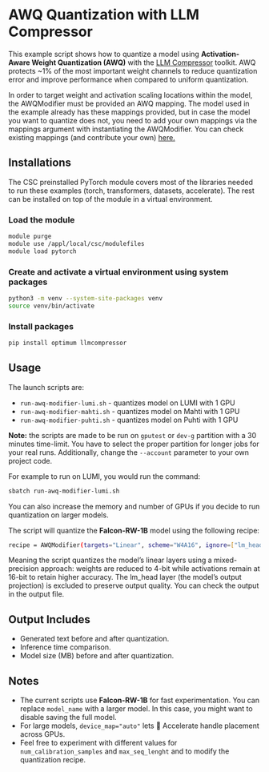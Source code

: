# AWQ Quantization with LLM Compressor

This example script shows how to quantize a model using **Activation-Aware Weight Quantization (AWQ)** with the [LLM Compressor](https://github.com/vllm-project/llm-compressor) toolkit. AWQ protects ~1% of the most important weight channels to reduce quantization error and improve performance when compared to uniform quantization.

In order to target weight and activation scaling locations within the model, the AWQModifier must be provided an AWQ mapping. The model used in the example already has these mappings provided, but in case the model you want to quantize does not, you need to add your own mappings via the mappings argument with instantiating the AWQModifier. You can check existing mappings (and contribute your own) [here.](https://github.com/vllm-project/llm-compressor/blob/main/src/llmcompressor/modifiers/awq/mappings.py)

## Installations

The CSC preinstalled PyTorch module covers most of the libraries needed to run these examples
(torch, transformers, datasets, accelerate). The rest can be installed on top of the module in a virtual environment.

### Load the module
```bash
module purge
module use /appl/local/csc/modulefiles
module load pytorch
```
### Create and activate a virtual environment using system packages
```bash
python3 -m venv --system-site-packages venv
source venv/bin/activate
```
### Install packages
```bash
pip install optimum llmcompressor
```

## Usage

The launch scripts are: 

- `run-awq-modifier-lumi.sh` - quantizes model on LUMI with 1 GPU 
- `run-awq-modifier-mahti.sh` - quantizes model on Mahti with 1 GPU
- `run-awq-modifier-puhti.sh` - quantizes model on Puhti with 1 GPU

**Note:** the scripts are made to be run on `gputest` or `dev-g` partition with a 30 minutes time-limit. You have to select the proper partition for longer jobs for your real runs. Additionally, change the `--account` parameter to your own project code. 

For example to run on LUMI, you would run the command: 

```bash
sbatch run-awq-modifier-lumi.sh
```
You can also increase the memory and number of GPUs if you decide to run quantization on larger models. 

The script will quantize the **Falcon-RW-1B** model using the following recipe:
```bash
recipe = AWQModifier(targets="Linear", scheme="W4A16", ignore=["lm_head"])
```
Meaning the script quantizes the model’s linear layers using a mixed-precision approach: weights are reduced to 4-bit while activations remain at 16-bit to retain higher accuracy. The lm_head layer (the model’s output projection) is excluded to preserve output quality. You can check the output in the output file.

## Output Includes
- Generated text before and after quantization.
- Inference time comparison.
- Model size (MB) before and after quantization.

## Notes
- The current scripts use **Falcon-RW-1B** for fast experimentation. You can replace `model_name` with a larger model. In this case, you might want to disable saving the full model.
- For large models, `device_map="auto"` lets 🤗 Accelerate handle placement across GPUs.
- Feel free to experiment with different values for `num_calibration_samples` and `max_seq_lenght` and to modify the quantization recipe.
